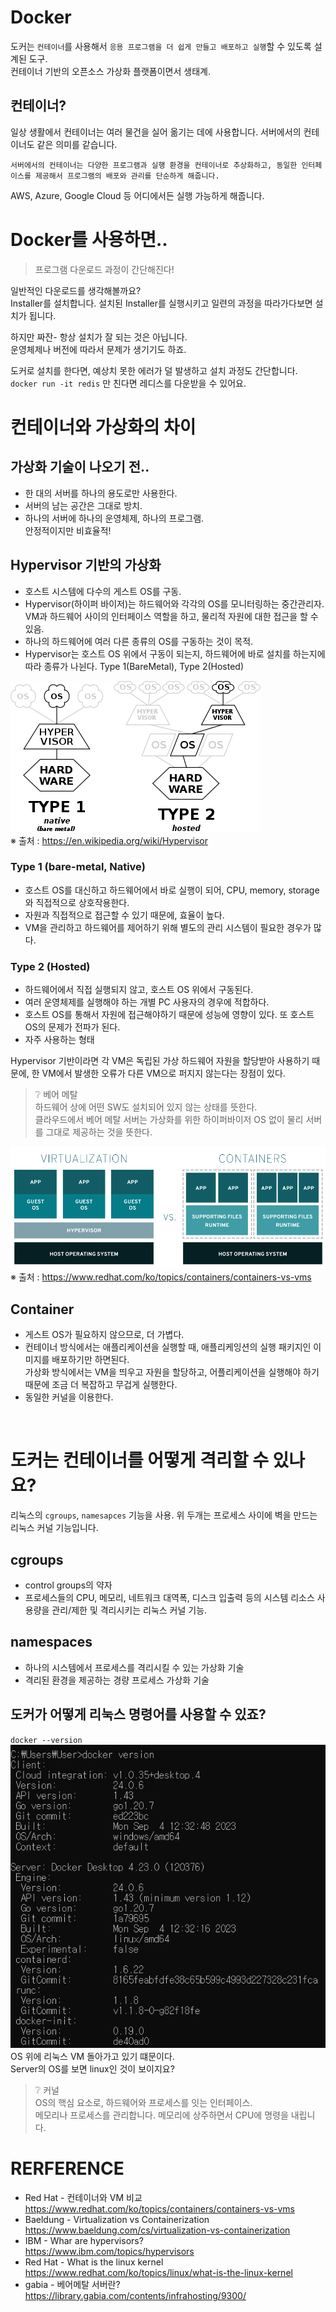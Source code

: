 # Docker
도커는 `컨테이너`를 사용해서 `응용 프로그램을 더 쉽게 만들고 배포하고 실행`할 수 있도록 설계된 도구. </br>
컨테이너 기반의 오픈소스 가상화 플랫폼이면서 생태계.

## 컨테이너?
일상 생활에서 컨테이너는 여러 물건을 실어 옮기는 데에 사용합니다. 서버에서의 컨테이너도 같은 의미를 같습니다.

`서버에서의 컨테이너는 다양한 프로그램과 실행 환경을 컨테이너로 추상화하고, 동일한 인터페이스를 제공해서 프로그램의 배포와 관리를 단순하게 해줍니다.`

AWS, Azure, Google Cloud 등 어디에서든 실행 가능하게 해줍니다.

# Docker를 사용하면..
> 프로그램 다운로드 과정이 간단해진다!

일반적인 다운로드를 생각해볼까요? </br>
Installer를 설치합니다. 설치된 Installer를 실행시키고 일련의 과정을 따라가다보면 설치가 됩니다.

하지만 짜잔- 항상 설치가 잘 되는 것은 아닙니다.</br>
운영체제나 버전에 따라서 문제가 생기기도 하죠.

도커로 설치를 한다면, 예상치 못한 에러가 덜 발생하고 설치 과정도 간단합니다.</br>
`docker run -it redis` 만 친다면 레디스를 다운받을 수 있어요.

# 컨테이너와 가상화의 차이
## 가상화 기술이 나오기 전..
* 한 대의 서버를 하나의 용도로만 사용한다.
* 서버의 남는 공간은 그대로 방치.
* 하나의 서버에 하나의 운영체제, 하나의 프로그램. </br>
안정적이지만 비효율적!

## Hypervisor 기반의 가상화
* 호스트 시스템에 다수의 게스트 OS를 구동.
* Hypervisor(하이퍼 바이저)는 하드웨어와 각각의 OS를 모니터링하는 중간관리자.<br>
VM과 하드웨어 사이의 인터페이스 역할을 하고, 물리적 자원에 대한 접근을 할 수 있음.
* 하나의 하드웨어에 여러 다른 종류의 OS를 구동하는 것이 목적.
* Hypervisor는 호스트 OS 위에서 구동이 되는지, 하드웨어에 바로 설치를 하는지에 따라 종류가 나뉜다. Type 1(BareMetal), Type 2(Hosted)

![Hypervisor Classfication](images/Hypervisor-classification.png)</br>
※ 출처 : https://en.wikipedia.org/wiki/Hypervisor
### Type 1 (bare-metal, Native)
* 호스트 OS를 대신하고 하드웨어에서 바로 실행이 되어, CPU, memory, storage와 직접적으로 상호작용한다.
* 자원과 직접적으로 접근할 수 있기 때문에, 효율이 높다.
* VM을 관리하고 하드웨어를 제어하기 위해 별도의 관리 시스템이 필요한 경우가 많다.

### Type 2 (Hosted)
* 하드웨어에서 직접 실행되지 않고, 호스트 OS 위에서 구동된다.
* 여러 운영체제를 실행해야 하는 개별 PC 사용자의 경우에 적합하다.
* 호스트 OS를 통해서 자원에 접근해야하기 때문에 성능에 영향이 있다.
또 호스트 OS의 문제가 전파가 된다.
* 자주 사용하는 형태

Hypervisor 기반이라면 각 VM은 독립된 가상 하드웨어 자원을 할당받아 사용하기 때문에, 한 VM에서 발생한 오류가 다른 VM으로 퍼지지 않는다는 장점이 있다.

> ❔ 베어 메탈</br>
하드웨어 상에 어떤 SW도 설치되어 있지 않는 상태를 뜻한다.</br>
클라우드에서 베어 메탈 서버는 가상화를 위한 하이퍼바이저 OS 없이 물리 서버를 그대로 제공하는 것을 뜻한다.


![Difference between virtualization and containerization](images/vm_container.png)</br>
※ 출처 : https://www.redhat.com/ko/topics/containers/containers-vs-vms

## Container
* 게스트 OS가 필요하지 않으므로, 더 가볍다.
* 컨테이너 방식에서는 애플리케이션을 실행할 때, 애플리케잉션의 실행 패키지인 이미지를 배포하기만 하면된다.</br>
가상화 방식에서는 VM을 띄우고 자원을 할당하고, 어플리케이션을 실행해야 하기 때문에 조금 더 복잡하고 무겁게 실행한다.
* 동일한 커널을 이용한다.

</br>

# 도커는 컨테이너를 어떻게 격리할 수 있나요?
리눅스의 `cgroups`, `namesapces` 기능을 사용.
위 두개는 프로세스 사이에 벽을 만드는 리눅스 커널 기능입니다.

## cgroups
* control groups의 약자
* 프로세스들의 CPU, 메모리, 네트워크 대역폭, 디스크 입출력 등의 시스템 리소스 사용량을 관리/제한 및 격리시키는 리눅스 커널 기능.

## namespaces
* 하나의 시스템에서 프로세스를 격리시킬 수 있는 가상화 기술
* 격리된 환경을 제공하는 경량 프로세스 가상화 기술

## 도커가 어떻게 리눅스 명령어를 사용할 수 있죠?
`docker --version`
![docker --version result](images/docker-version.png)
OS 위에 리눅스 VM 돌아가고 있기 떄문이다.</br>
Server의 OS를 보면 linux인 것이 보이지요?

> ❔ 커널</br>
OS의 핵심 요소로, 하드웨어와 프로세스를 잇는 인터페이스.</br>
메모리나 프로세스를 관리합니다. 메모리에 상주하면서 CPU에 명령을 내립니다.


# RERFERENCE
* Red Hat - 컨테이너와 VM 비교</br>
https://www.redhat.com/ko/topics/containers/containers-vs-vms
* Baeldung - Virtualization vs Containerization</br>
https://www.baeldung.com/cs/virtualization-vs-containerization
* IBM - Whar are hypervisors?</br>
https://www.ibm.com/topics/hypervisors
* Red Hat - What is the linux kernel</br>
https://www.redhat.com/ko/topics/linux/what-is-the-linux-kernel
* gabia - 베어메탈 서버란?</br>
https://library.gabia.com/contents/infrahosting/9300/